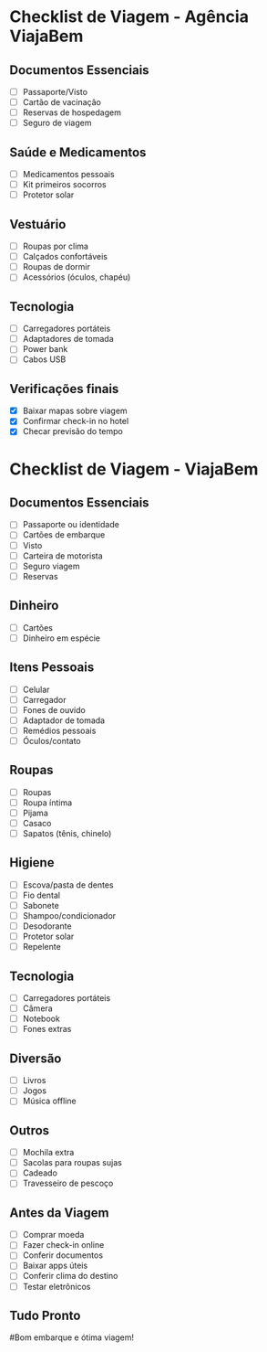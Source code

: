 #  Checklist de Viagem - Agência ViajaBem

## Documentos Essenciais
- [ ] Passaporte/Visto
- [ ] Cartão de vacinação
- [ ] Reservas de hospedagem
- [ ] Seguro de viagem

## Saúde e Medicamentos
- [ ] Medicamentos pessoais
- [ ] Kit primeiros socorros
- [ ] Protetor solar

## Vestuário
- [ ] Roupas por clima
- [ ] Calçados confortáveis
- [ ] Roupas de dormir
- [ ] Acessórios (óculos, chapéu)

## Tecnologia
- [ ] Carregadores portáteis
- [ ] Adaptadores de tomada
- [ ] Power bank
- [ ] Cabos USB

## Verificações finais
- [x] Baixar mapas sobre viagem
- [x] Confirmar check-in no hotel
- [x] Checar previsão do tempo

#  Checklist de Viagem - ViajaBem

## Documentos Essenciais
- [ ] Passaporte ou identidade
- [ ] Cartões de embarque
- [ ] Visto
- [ ] Carteira de motorista
- [ ] Seguro viagem
- [ ] Reservas

## Dinheiro
- [ ] Cartões
- [ ] Dinheiro em espécie

## Itens Pessoais
- [ ] Celular
- [ ] Carregador
- [ ] Fones de ouvido
- [ ] Adaptador de tomada
- [ ] Remédios pessoais
- [ ] Óculos/contato

## Roupas
- [ ] Roupas
- [ ] Roupa íntima
- [ ] Pijama
- [ ] Casaco
- [ ] Sapatos (tênis, chinelo)

## Higiene
- [ ] Escova/pasta de dentes
- [ ] Fio dental
- [ ] Sabonete
- [ ] Shampoo/condicionador
- [ ] Desodorante
- [ ] Protetor solar
- [ ] Repelente

## Tecnologia
- [ ] Carregadores portáteis
- [ ] Câmera
- [ ] Notebook
- [ ] Fones extras

## Diversão
- [ ] Livros
- [ ] Jogos
- [ ] Música offline

## Outros
- [ ] Mochila extra
- [ ] Sacolas para roupas sujas
- [ ] Cadeado
- [ ] Travesseiro de pescoço

## Antes da Viagem
- [ ] Comprar moeda
- [ ] Fazer check-in online
- [ ] Conferir documentos
- [ ] Baixar apps úteis
- [ ] Conferir clima do destino
- [ ] Testar eletrônicos

## Tudo Pronto 
#Bom embarque e ótima viagem!